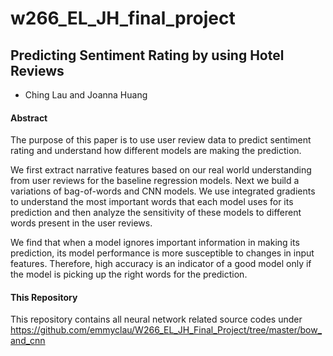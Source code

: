 
# w266_EL_JH_final_project


## Predicting Sentiment Rating by using Hotel Reviews ##
- Ching Lau and Joanna Huang

 
#### Abstract

The purpose of this paper is to use user review data to predict sentiment rating and understand how different models are making the prediction. 

We first extract narrative features based on our real world understanding from user reviews for the baseline regression models. Next we build a variations of bag-of-words and CNN models. We use integrated gradients to understand the most important words that each model uses for its prediction and then analyze the sensitivity of these models to different words present in the user reviews.

We find that when a model ignores important information in making its prediction, its model performance is more susceptible to changes in input features.  Therefore, high accuracy is an indicator of a good model only if the model is picking up the right words for the prediction.


#### This Repository

This repository contains all neural network related source codes under https://github.com/emmyclau/W266_EL_JH_Final_Project/tree/master/bow_and_cnn
